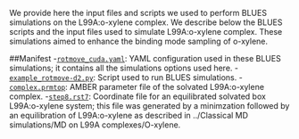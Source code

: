 We provide here the input files and scripts we used to perform BLUES simulations on the L99A:o-xylene complex. We describe below the BLUES scripts and the input files used to simulate L99A:o-xylene complex. These simulations aimed to enhance the binding mode sampling of o-xylene.

##Manifest
-[`rotmove_cuda.yaml`](rotmove_cuda.yaml): YAML configuration used in these BLUES simulations; it contains all the simulations options used here.
-[`example_rotmove-d2.py`](example_rotmove-d2.py): Script used to run BLUES simulations.
-[`complex.prmtop`](complex.prmtop): AMBER parameter file of the solvated L99A:o-xylene complex.
-[`step8.rst7`](step8.rst7): Coordinate file for an equilibrated solvated box L99A:o-xylene system; this file was generated by a minimzation followed by an equilibration of L99A:o-xylene as described in ../Classical MD simulations/MD on L99A complexes/O-xylene.
